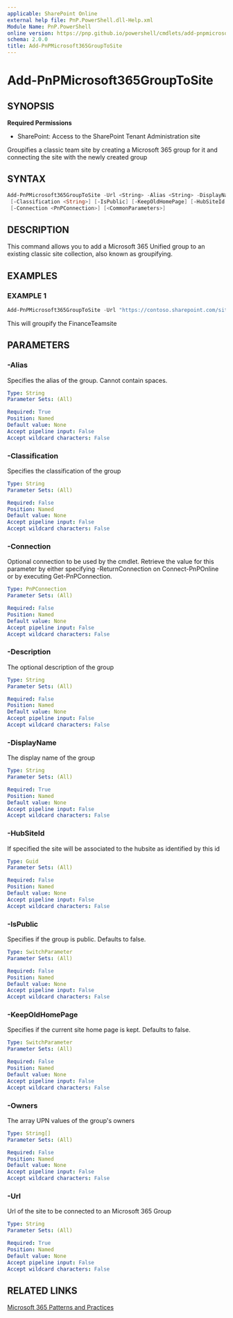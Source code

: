 ```yaml
---
applicable: SharePoint Online
external help file: PnP.PowerShell.dll-Help.xml
Module Name: PnP.PowerShell
online version: https://pnp.github.io/powershell/cmdlets/add-pnpmicrosoft365grouptosite
schema: 2.0.0
title: Add-PnPMicrosoft365GroupToSite
---
```


# Add-PnPMicrosoft365GroupToSite

## SYNOPSIS

**Required Permissions**

* SharePoint: Access to the SharePoint Tenant Administration site

Groupifies a classic team site by creating a Microsoft 365 group for it and connecting the site with the newly created group

## SYNTAX

```powershell
Add-PnPMicrosoft365GroupToSite -Url <String> -Alias <String> -DisplayName <String> [-Description <String>]
 [-Classification <String>] [-IsPublic] [-KeepOldHomePage] [-HubSiteId <Guid>] [-Owners <String[]>]
 [-Connection <PnPConnection>] [<CommonParameters>]
```

## DESCRIPTION
This command allows you to add a Microsoft 365 Unified group to an existing classic site collection, also known as groupifying.

## EXAMPLES

### EXAMPLE 1
```powershell
Add-PnPMicrosoft365GroupToSite -Url "https://contoso.sharepoint.com/sites/FinanceTeamsite" -Alias "FinanceTeamsite" -DisplayName "My finance team site group"
```

This will groupify the FinanceTeamsite

## PARAMETERS

### -Alias
Specifies the alias of the group. Cannot contain spaces.

```yaml
Type: String
Parameter Sets: (All)

Required: True
Position: Named
Default value: None
Accept pipeline input: False
Accept wildcard characters: False
```

### -Classification
Specifies the classification of the group

```yaml
Type: String
Parameter Sets: (All)

Required: False
Position: Named
Default value: None
Accept pipeline input: False
Accept wildcard characters: False
```

### -Connection
Optional connection to be used by the cmdlet. Retrieve the value for this parameter by either specifying -ReturnConnection on Connect-PnPOnline or by executing Get-PnPConnection.

```yaml
Type: PnPConnection
Parameter Sets: (All)

Required: False
Position: Named
Default value: None
Accept pipeline input: False
Accept wildcard characters: False
```

### -Description
The optional description of the group

```yaml
Type: String
Parameter Sets: (All)

Required: False
Position: Named
Default value: None
Accept pipeline input: False
Accept wildcard characters: False
```

### -DisplayName
The display name of the group

```yaml
Type: String
Parameter Sets: (All)

Required: True
Position: Named
Default value: None
Accept pipeline input: False
Accept wildcard characters: False
```

### -HubSiteId
If specified the site will be associated to the hubsite as identified by this id

```yaml
Type: Guid
Parameter Sets: (All)

Required: False
Position: Named
Default value: None
Accept pipeline input: False
Accept wildcard characters: False
```

### -IsPublic
Specifies if the group is public. Defaults to false.

```yaml
Type: SwitchParameter
Parameter Sets: (All)

Required: False
Position: Named
Default value: None
Accept pipeline input: False
Accept wildcard characters: False
```

### -KeepOldHomePage
Specifies if the current site home page is kept. Defaults to false.

```yaml
Type: SwitchParameter
Parameter Sets: (All)

Required: False
Position: Named
Default value: None
Accept pipeline input: False
Accept wildcard characters: False
```

### -Owners
The array UPN values of the group's owners

```yaml
Type: String[]
Parameter Sets: (All)

Required: False
Position: Named
Default value: None
Accept pipeline input: False
Accept wildcard characters: False
```

### -Url
Url of the site to be connected to an Microsoft 365 Group

```yaml
Type: String
Parameter Sets: (All)

Required: True
Position: Named
Default value: None
Accept pipeline input: False
Accept wildcard characters: False
```

## RELATED LINKS

[Microsoft 365 Patterns and Practices](https://aka.ms/m365pnp)